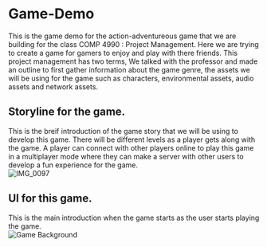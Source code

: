 # Game-Demo
 
 This is the game demo for the action-adventureous game that we are building for the class COMP 4990 : Project Management. Here we are trying to create a game for gamers to enjoy and play with there friends. This project management has two terms, We talked with the professor and made an outline to first gather information about the game genre, the assets we will be using for the game such as characters, environmental assets, audio assets and network assets. 
 
 ## Storyline for the game. 
 This is the breif introduction of the game story that we will be using to develop this game. There will be different levels as a player gets along with the game. A player can connect with other players online to play this game in a multiplayer mode where they can make a server with other users to develop a fun experience for the game.  
 ![IMG_0097](https://user-images.githubusercontent.com/81584201/206886670-326b15bd-a2bf-4cb2-9183-719de824adc4.jpg)

## UI for this game. 
 This is the main introduction when the game starts as the user starts playing the game.  
![Game Background](https://user-images.githubusercontent.com/81584201/206886839-b3ecca1f-9d2a-4199-a2e9-1636fcfa400e.png)

